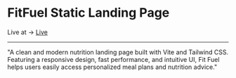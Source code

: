<h1>FitFuel Static Landing Page</h1>
Live at ->  <a href="https://fitfuel-anca.netlify.app/">Live</a>
 <hr/>

 <p>"A clean and modern nutrition landing page built with Vite and Tailwind CSS. Featuring a responsive design, fast performance, and intuitive UI, Fit Fuel helps users easily access personalized meal plans and nutrition advice."</p>
